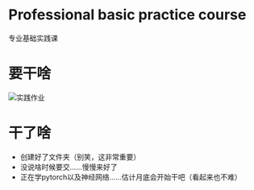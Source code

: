 # Professional basic practice course
 专业基础实践课



# 要干啥

![实践作业](C:\Users\Lenovo\Desktop\实践作业.jpg)



# 干了啥

- 创建好了文件夹（别笑，这非常重要）
- 没说啥时候要交……慢慢来好了
- 正在学pytorch以及神经网络……估计月底会开始干吧（看起来也不难）
